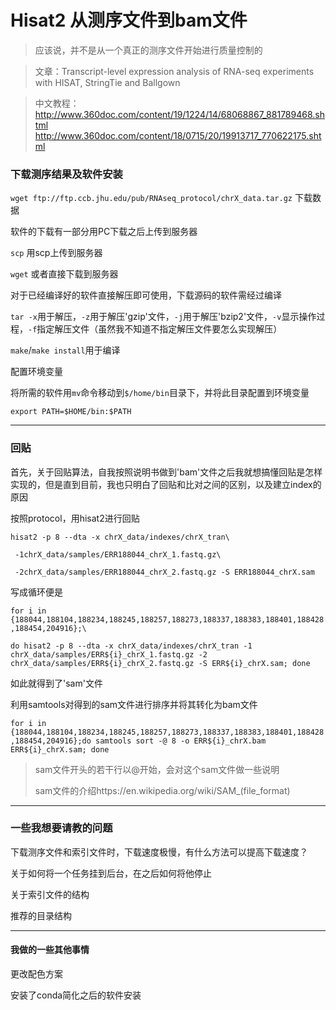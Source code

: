 # Hisat2 从测序文件到bam文件

> 应该说，并不是从一个真正的测序文件开始进行质量控制的

>文章：Transcript-level expression analysis of RNA-seq experiments with HISAT, StringTie and Ballgown

>中文教程：http://www.360doc.com/content/19/1224/14/68068867_881789468.shtml
http://www.360doc.com/content/18/0715/20/19913717_770622175.shtml

### 下载测序结果及软件安装

`wget ftp://ftp.ccb.jhu.edu/pub/RNAseq_protocol/chrX_data.tar.gz` 下载数据

软件的下载有一部分用PC下载之后上传到服务器

`scp` 用scp上传到服务器

`wget` 或者直接下载到服务器

对于已经编译好的软件直接解压即可使用，下载源码的软件需经过编译

`tar -x`用于解压，`-z`用于解压'gzip'文件，`-j`用于解压'bzip2'文件，`-v`显示操作过程，`-f`指定解压文件（虽然我不知道不指定解压文件要怎么实现解压）

`make`/`make install`用于编译

配置环境变量

将所需的软件用`mv`命令移动到`$/home/bin`目录下，并将此目录配置到环境变量

`export PATH=$HOME/bin:$PATH`

---

### 回贴

首先，关于回贴算法，自我按照说明书做到'bam'文件之后我就想搞懂回贴是怎样实现的，但是直到目前，我也只明白了回贴和比对之间的区别，以及建立index的原因

按照protocol，用hisat2进行回贴

`hisat2 -p 8 --dta -x chrX_data/indexes/chrX_tran\`

` -1chrX_data/samples/ERR188044_chrX_1.fastq.gz\` 

` -2chrX_data/samples/ERR188044_chrX_2.fastq.gz -S ERR188044_chrX.sam`

写成循环便是

`for i in {188044,188104,188234,188245,188257,188273,188337,188383,188401,188428,188454,204916};\`

`do hisat2 -p 8 --dta -x chrX_data/indexes/chrX_tran -1 chrX_data/samples/ERR${i}_chrX_1.fastq.gz -2 chrX_data/samples/ERR${i}_chrX_2.fastq.gz -S ERR${i}_chrX.sam; done`

如此就得到了'sam'文件

利用samtools对得到的sam文件进行排序并将其转化为bam文件

`for i in {188044,188104,188234,188245,188257,188273,188337,188383,188401,188428,188454,204916};do samtools sort -@ 8 -o ERR${i}_chrX.bam ERR${i}_chrX.sam; done`

> sam文件开头的若干行以@开始，会对这个sam文件做一些说明
>
> sam文件的介绍https://en.wikipedia.org/wiki/SAM_(file_format)

---

### 一些我想要请教的问题

下载测序文件和索引文件时，下载速度极慢，有什么方法可以提高下载速度？

关于如何将一个任务挂到后台，在之后如何将他停止

关于索引文件的结构

推荐的目录结构

---

#### 我做的一些其他事情

更改配色方案

安装了conda简化之后的软件安装
